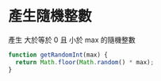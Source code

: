 # 產生隨機整數

產生 大於等於 0 且 小於 max 的隨機整數

```js
function getRandomInt(max) {
  return Math.floor(Math.random() * max);
}
```